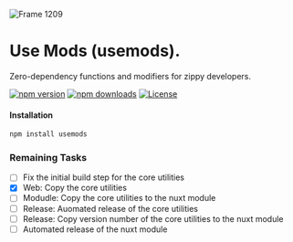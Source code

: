 
![Frame 1209](https://github.com/jrmymbtlr/usemods/assets/24998792/e2dda730-da67-448d-b1c8-bad447c5fa5b)

# Use Mods (usemods).
Zero-dependency functions and modifiers for zippy developers. 

[![npm version][npm-version-src]][npm-version-href]
[![npm downloads][npm-downloads-src]][npm-downloads-href]
[![License][license-src]][license-href]

<!-- Badges -->
[npm-version-src]: https://img.shields.io/npm/v/usemods/latest.svg?style=flat&colorA=18181B&colorB=28CF8D
[npm-version-href]: https://npmjs.com/package/usemods

[npm-downloads-src]: https://img.shields.io/npm/dm/usemods.svg?style=flat&colorA=18181B&colorB=28CF8D
[npm-downloads-href]: https://npmjs.com/package/usemods

[license-src]: https://img.shields.io/npm/l/usemods.svg?style=flat&colorA=18181B&colorB=28CF8D
[license-href]: https://npmjs.com/package/usemods

#### Installation

```bash
npm install usemods
```

### Remaining Tasks

- [ ] Fix the initial build step for the core utilities
- [x] Web: Copy the core utilities
- [ ] Modudle: Copy the core utilities to the nuxt module 
- [ ] Release: Auomated release of the core utilities
- [ ] Release: Copy version number of the core utilities to the nuxt module
- [ ] Automated release of the nuxt module